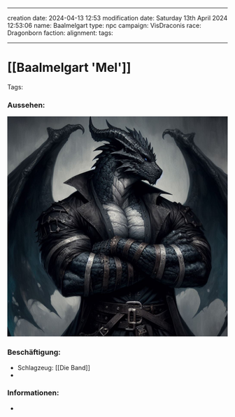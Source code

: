 
---
creation date: 2024-04-13 12:53 
modification date: Saturday 13th April 2024 12:53:06 
name: Baalmelgart
type: npc 
campaign: VisDraconis
race: Dragonborn
faction:
alignment: 
tags:

--- 

# [[Baalmelgart 'Mel']]

Tags: 

### Aussehen:
![Baalmelgart](../assets/images/NPCs/Baalmelgart.png "grim black dragonborn, crossed arms, grey shirt and black medieval coat, muscular, blue-grey horns, digital art, dark fantasy, baalmelgart, full body shot, realistic, concept art, dark fantasy")

### Beschäftigung:
- Schlagzeug: [[Die Band]]
- 

### Informationen:
- 
